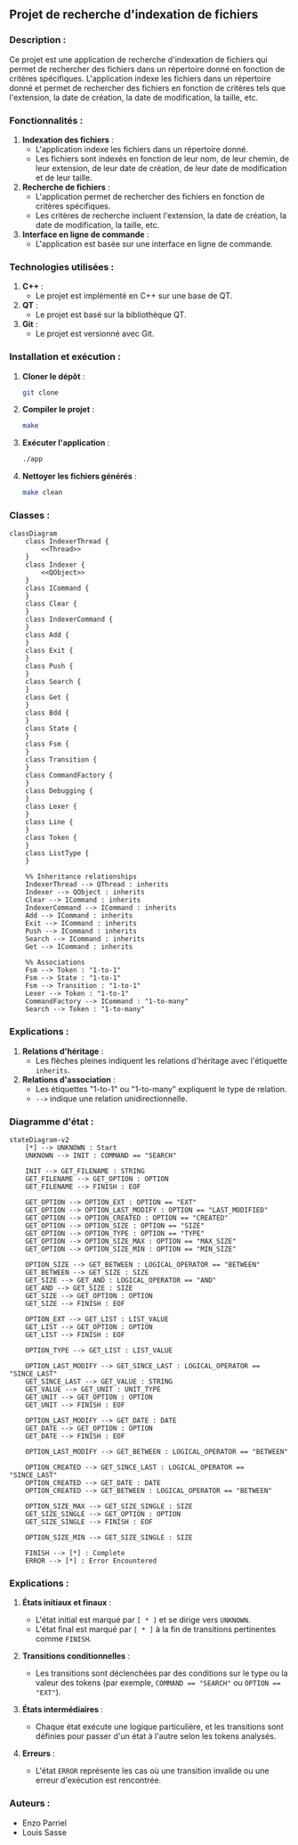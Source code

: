 
## Projet de recherche d'indexation de fichiers

### Description :
Ce projet est une application de recherche d'indexation de fichiers qui permet de rechercher des fichiers dans un répertoire donné en fonction de critères spécifiques. L'application indexe les fichiers dans un répertoire donné et permet de rechercher des fichiers en fonction de critères tels que l'extension, la date de création, la date de modification, la taille, etc.

### Fonctionnalités :
1. **Indexation des fichiers** :
    - L'application indexe les fichiers dans un répertoire donné.
    - Les fichiers sont indexés en fonction de leur nom, de leur chemin, de leur extension, de leur date de création, de leur date de modification et de leur taille.
2. **Recherche de fichiers** :
    - L'application permet de rechercher des fichiers en fonction de critères spécifiques.
    - Les critères de recherche incluent l'extension, la date de création, la date de modification, la taille, etc.
3. **Interface en ligne de commande** :
    - L'application est basée sur une interface en ligne de commande.

### Technologies utilisées :
1. **C++** :
    - Le projet est implémenté en C++ sur une base de QT.
2. **QT** :
    - Le projet est basé sur la bibliothèque QT.
3. **Git** :
    - Le projet est versionné avec Git.

### Installation et exécution :
1. **Cloner le dépôt** :
    ```bash
    git clone
    ```
2. **Compiler le projet** :
    ```bash
    make
    ```
3. **Exécuter l'application** :
    ```bash
    ./app
    ```
4. **Nettoyer les fichiers générés** :
    ```bash
    make clean
    ```

### Classes :
```mermaid
classDiagram
    class IndexerThread {
        <<Thread>>
    }
    class Indexer {
        <<QObject>>
    }
    class ICommand {
    }
    class Clear {
    }
    class IndexerCommand {
    }
    class Add {
    }
    class Exit {
    }
    class Push {
    }
    class Search {
    }
    class Get {
    }
    class Bdd {
    }
    class State {
    }
    class Fsm {
    }
    class Transition {
    }
    class CommandFactory {
    }
    class Debugging {
    }
    class Lexer {
    }
    class Line {
    }
    class Token {
    }
    class ListType {
    }

    %% Inheritance relationships
    IndexerThread --> QThread : inherits
    Indexer --> QObject : inherits
    Clear --> ICommand : inherits
    IndexerCommand --> ICommand : inherits
    Add --> ICommand : inherits
    Exit --> ICommand : inherits
    Push --> ICommand : inherits
    Search --> ICommand : inherits
    Get --> ICommand : inherits

    %% Associations
    Fsm --> Token : "1-to-1"
    Fsm --> State : "1-to-1"
    Fsm --> Transition : "1-to-1"
    Lexer --> Token : "1-to-1"
    CommandFactory --> ICommand : "1-to-many"
    Search --> Token : "1-to-many"
```

### Explications :
1. **Relations d'héritage** :
    - Les flèches pleines indiquent les relations d'héritage avec l'étiquette `inherits`.
2. **Relations d'association** :
    - Les étiquettes "1-to-1" ou "1-to-many" expliquent le type de relation.
    - `-->` indique une relation unidirectionnelle.

### Diagramme d'état :
```mermaid
stateDiagram-v2
    [*] --> UNKNOWN : Start
    UNKNOWN --> INIT : COMMAND == "SEARCH"

    INIT --> GET_FILENAME : STRING
    GET_FILENAME --> GET_OPTION : OPTION
    GET_FILENAME --> FINISH : EOF

    GET_OPTION --> OPTION_EXT : OPTION == "EXT"
    GET_OPTION --> OPTION_LAST_MODIFY : OPTION == "LAST_MODIFIED"
    GET_OPTION --> OPTION_CREATED : OPTION == "CREATED"
    GET_OPTION --> OPTION_SIZE : OPTION == "SIZE"
    GET_OPTION --> OPTION_TYPE : OPTION == "TYPE"
    GET_OPTION --> OPTION_SIZE_MAX : OPTION == "MAX_SIZE"
    GET_OPTION --> OPTION_SIZE_MIN : OPTION == "MIN_SIZE"

    OPTION_SIZE --> GET_BETWEEN : LOGICAL_OPERATOR == "BETWEEN"
    GET_BETWEEN --> GET_SIZE : SIZE
    GET_SIZE --> GET_AND : LOGICAL_OPERATOR == "AND"
    GET_AND --> GET_SIZE : SIZE
    GET_SIZE --> GET_OPTION : OPTION
    GET_SIZE --> FINISH : EOF

    OPTION_EXT --> GET_LIST : LIST_VALUE
    GET_LIST --> GET_OPTION : OPTION
    GET_LIST --> FINISH : EOF

    OPTION_TYPE --> GET_LIST : LIST_VALUE

    OPTION_LAST_MODIFY --> GET_SINCE_LAST : LOGICAL_OPERATOR == "SINCE_LAST"
    GET_SINCE_LAST --> GET_VALUE : STRING
    GET_VALUE --> GET_UNIT : UNIT_TYPE
    GET_UNIT --> GET_OPTION : OPTION
    GET_UNIT --> FINISH : EOF

    OPTION_LAST_MODIFY --> GET_DATE : DATE
    GET_DATE --> GET_OPTION : OPTION
    GET_DATE --> FINISH : EOF

    OPTION_LAST_MODIFY --> GET_BETWEEN : LOGICAL_OPERATOR == "BETWEEN"

    OPTION_CREATED --> GET_SINCE_LAST : LOGICAL_OPERATOR == "SINCE_LAST"
    OPTION_CREATED --> GET_DATE : DATE
    OPTION_CREATED --> GET_BETWEEN : LOGICAL_OPERATOR == "BETWEEN"

    OPTION_SIZE_MAX --> GET_SIZE_SINGLE : SIZE
    GET_SIZE_SINGLE --> GET_OPTION : OPTION
    GET_SIZE_SINGLE --> FINISH : EOF

    OPTION_SIZE_MIN --> GET_SIZE_SINGLE : SIZE

    FINISH --> [*] : Complete
    ERROR --> [*] : Error Encountered
```

### Explications :
1. **États initiaux et finaux** :
    - L'état initial est marqué par `[ * ]` et se dirige vers `UNKNOWN`.
    - L'état final est marqué par `[ * ]` à la fin de transitions pertinentes comme `FINISH`.

2. **Transitions conditionnelles** :
    - Les transitions sont déclenchées par des conditions sur le type ou la valeur des tokens (par exemple, `COMMAND == "SEARCH"` ou `OPTION == "EXT"`).

3. **États intermédiaires** :
    - Chaque état exécute une logique particulière, et les transitions sont définies pour passer d'un état à l'autre selon les tokens analysés.

4. **Erreurs** :
    - L'état `ERROR` représente les cas où une transition invalide ou une erreur d'exécution est rencontrée.


### Auteurs :
- Enzo Parriel
- Louis Sasse
